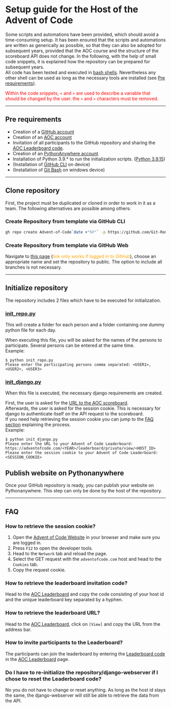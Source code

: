# Setup guide for the Host of the Advent of Code

Some scripts and automations have been provided, which should avoid a time-consuming setup.
It has been ensured that the scripts and automations are written as generically as possible, so that they can also be adopted for subsequent years, provided that the AOC course and the structure of the scoreboard API does not change.
In the following, with the help of small code snippets, it is explained how the repository can be prepared for subsequent years.  
All code has been tested and executed in [bash shells](https://gitforwindows.org/). Nevertheless any other shell can be used as long as the necessary tools are installed (see [Pre requirements](#pre-requirements)).

<span style="color:red">Within the code snippets, `<` and `>` are used to describe a variable that should be changed by the user. the `<` and `>` characters must be removed.
</span>

---

## Pre requirements

- Creation of a [GitHub account](https://github.com/signup?source=login)
- Creation of an [AOC account](https://adventofcode.com/2021/auth/login)
- Invitation of all participants to the GitHub repository and sharing the [AOC Leaderboard code](#how-to-retrieve-the-leaderboard-invitation-code).
- Creation of an [PythonAnywhere account](https://www.pythonanywhere.com/registration/register/beginner/)
- Installation of Python 3.9.\* to run the initialization scripts. ([Python 3.9.15](https://www.python.org/downloads/release/python-3915/))
- (Installation of [GitHub CLI](https://cli.github.com/) on device)
- (Installation of [Git Bash](https://gitforwindows.org/) on windows device)

---

## Clone repository

First, the project must be duplicated or cloned in order to work in it as a team. The following alternatives are possible among others:

### Create Repository from template via GitHub CLI

```bash
gh repo create Advent-of-Code`date +"%Y"` -p https://github.com/Git-Romer/Advent-of-Code.git --public
```

### Create Repository from template via GitHub Web

Navigate to [this page](https://github.com/Git-Romer/Advent-of-Code/generate) (<span style="color:orange">link only works if logged in to GitHub</span>), choose an appropriate name and set the repository to public. The option to include all branches is not necessary.

---

## Initialize repository

The repository includes 2 files which have to be executed for initialization.

### [init_repo.py](init_repo.py)

This will create a folder for each person and a folder containing one dummy python file for each day.

When executing this file, you will be asked for the names of the persons to participate. Several persons can be entered at the same time.  
Example:

```text
$ python init_repo.py
Please enter the participating persons comma separated: <USER1>, <USER2>, <USER3>
```

### [init_django.py](init_django.py)

When this file is executed, the necessary django requirements are created.

First, the user is asked for the [URL to the AOC scoreboard](#how-to-retrieve-the-leaderboard-url).  
Afterwards, the user is asked for the session cookie. This is necessary for django to authenticate itself on the API request to the scoreboard.  
If you need help retrieving the session cookie you can jump to the [FAQ section](#how-to-retrieve-the-session-cookie) explaining the process.  
Example:

```text
$ python init_django.py
Please enter the URL to your Advent of Code Leaderboard: https://adventofcode.com/<YEAR>/leaderboard/private/view/<HOST_ID>
Please enter the session cookie to your Advent of Code Leaderboard: <SESSION_COOKIE>
```

## Publish website on Pythonanywhere

Once your GitHub repository is ready, you can publish your website on Pythonanywhere. This step can only be done by the host of the repository.

---

## FAQ

### How to retrieve the session cookie?

1. Open the [Advent of Code Website](https://adventofcode.com/) in your browser and make sure you are logged in.
2. Press `F12` to open the developer tools.
3. Head to the `Network` tab and reload the page.
4. Select the GET request with the `adventofcode.com` host and head to the `Cookies` tab.
5. Copy the request cookie.

### How to retrieve the leaderboard invitation code?

Head to the [AOC Leaderboard](https://adventofcode.com/leaderboard/private) and copy the code consisting of your host id and the unique leaderboard key separated by a hyphen.

### How to retrieve the leaderboard URL?

Head to the [AOC Leaderboard](https://adventofcode.com/leaderboard/private), click on `[View]` and copy the URL from the address bar.

### How to invite participants to the Leaderboard?

The participants can join the leaderboard by entering the [Leaderboard code](#how-to-retrieve-the-leaderboard-invitation-code) in the [AOC Leaderboard](https://adventofcode.com/leaderboard/private) page.

### Do I have to re-initialize the repository/django-webserver if I chose to reset the Leaderboard code?

No you do not have to change or reset anything. As long as the host id stays the same, the django-webserver will still be able to retrieve the data from the API.
